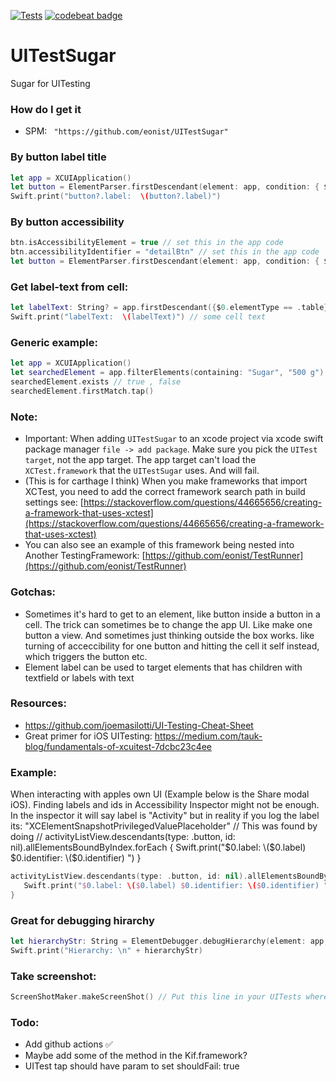 [![Tests](https://github.com/eonist/UITestSugar/actions/workflows/Tests.yml/badge.svg)](https://github.com/eonist/UITestSugar/actions/workflows/Tests.yml)
[![codebeat badge](https://codebeat.co/badges/ab6aca0b-c9eb-486a-8209-6b0113840e0c)](https://codebeat.co/projects/github-com-eonist-uitestsugar-master)

# UITestSugar
Sugar for UITesting

### How do I get it
- SPM: ` "https://github.com/eonist/UITestSugar"`

### By button label title
```swift
let app = XCUIApplication()
let button = ElementParser.firstDescendant(element: app, condition: { $0.label == "Detail" })
Swift.print("button?.label:  \(button?.label)")
```

### By button accessibility
```swift
btn.isAccessibilityElement = true // set this in the app code
btn.accessibilityIdentifier = "detailBtn" // set this in the app code
let button = ElementParser.firstDescendant(element: app, condition: { $0.identifier == "detailBtn" })
```

### Get label-text from cell:
```swift
let labelText: String? = app.firstDescendant({$0.elementType == .table})?.descendants(matching: .cell).firstMatch.children(matching: .staticText).element.label
Swift.print("labelText:  \(labelText)") // some cell text
```

### Generic example:
```swift
let app = XCUIApplication()
let searchedElement = app.filterElements(containing: "Sugar", "500 g").element
searchedElement.exists // true , false
searchedElement.firstMatch.tap()
```

### Note:
- Important: When adding `UITestSugar` to an xcode project via xcode swift package manager `file -> add package`. Make sure you pick the `UITest target`, not the app target. The app target can't load the `XCTest.framework` that the `UITestSugar` uses. And will fail.
- (This is for carthage I think) When you make frameworks that import XCTest, you need to add the correct framework search path in build settings see: [https://stackoverflow.com/questions/44665656/creating-a-framework-that-uses-xctest](https://stackoverflow.com/questions/44665656/creating-a-framework-that-uses-xctest)
- You can also see an example of this framework being nested into Another TestingFramework: [https://github.com/eonist/TestRunner](https://github.com/eonist/TestRunner)

### Gotchas:
- Sometimes it's hard to get to an element, like button inside a button in a cell. The trick can sometimes be to change the app UI. Like make one button a view. And sometimes just thinking outside the box works. like turning of acceccibility for one button and hitting the cell it self instead, which triggers the button etc.
- Element label can be used to target elements that has children with textfield or labels with text

### Resources:
- https://github.com/joemasilotti/UI-Testing-Cheat-Sheet
- Great primer for iOS UITesting: https://medium.com/tauk-blog/fundamentals-of-xcuitest-7dcbc23c4ee

### Example:
When interacting with apples own UI (Example below is the Share modal iOS). Finding labels and ids in Accessibility Inspector might not be enough. In the inspector it will say label is "Activity" but in reality if you log the label its: "XCElementSnapshotPrivilegedValuePlaceholder" // This was found by doing // activityListView.descendants(type: .button, id: nil).allElementsBoundByIndex.forEach {  Swift.print("$0.label: \($0.label) $0.identifier: \($0.identifier) ") }
```swift
activityListView.descendants(type: .button, id: nil).allElementsBoundByIndex.forEach {  
   Swift.print("$0.label: \($0.label) $0.identifier: \($0.identifier) ") // "XCElementSnapshotPrivilegedValuePlaceholder" // This was found by doing // activityListView.descendants(type: .button, id: nil).allElementsBoundByIndex.forEach {  Swift.print("$0.label: \($0.label) $0.identifier: \($0.identifier) ") }
}
```

### Great for debugging hirarchy

```swift
let hierarchyStr: String = ElementDebugger.debugHierarchy(element: app, type: .any, indentationLevel: 1)
Swift.print("Hierarchy: \n" + hierarchyStr)
```

### Take screenshot:
```swift
ScreenShotMaker.makeScreenShot() // Put this line in your UITests where you want the screenshot to be taken
```

### Todo:
- Add github actions ✅
- Maybe add some of the method in the Kif.framework?
- UITest tap should have param to set shouldFail: true
